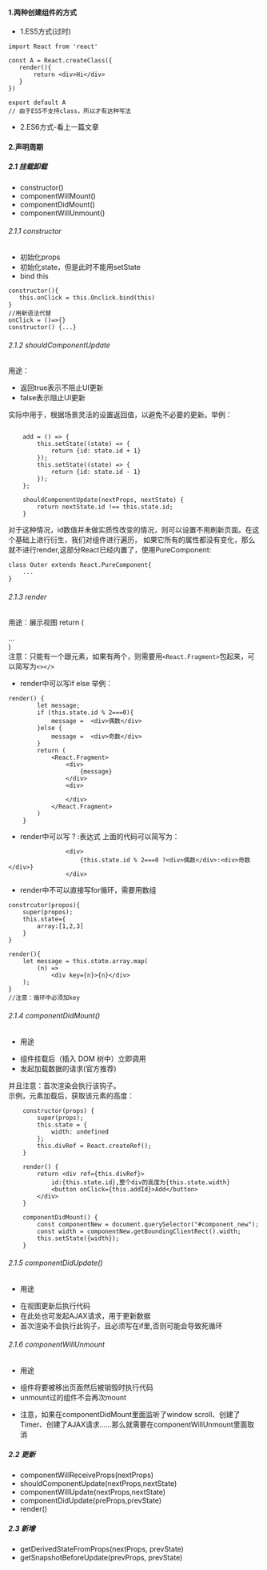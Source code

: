 #### 1.两种创建组件的方式
 * 1.ES5方式(过时)
 
 ```
import React from 'react'

const A = React.createClass({
    render(){
        return <div>Hi</div>
    }
})

export default A
// 由于ES5不支持class，所以才有这种写法
```

* 2.ES6方式-看上一篇文章

#### 2.声明周期

 ##### 2.1 挂载卸载
 
 <ul>
    <li>constructor()</li>    
    <li>componentWillMount()</li>
    <li>componentDidMount()</li>
    <li>componentWillUnmount()</li>
 </ul>
 
 ###### 2.1.1 constructor
 * 初始化props
 * 初始化state，但是此时不能用setState
 * bind this 

 ```
constructor(){
    this.onClick = this.Onclick.bind(this)
}
//用新语法代替
onClick = ()=>{}
constructor() {...}
```

###### 2.1.2 shouldComponentUpdate

用途：
* 返回true表示不阻止UI更新
* false表示阻止UI更新

实际中用于，根据场景灵活的设置返回值，以避免不必要的更新。举例：
```

    add = () => {
        this.setState((state) => {
            return {id: state.id + 1}
        });
        this.setState((state) => {
            return {id: state.id - 1}
        });
    };

    shouldComponentUpdate(nextProps, nextState) {
        return nextState.id !== this.state.id;
    }
```
对于这种情况，id数值并未做实质性改变的情况，则可以设置不用刷新页面。在这个基础上进行衍生，我们对组件进行遍历，
如果它所有的属性都没有变化，那么就不进行render,这部分React已经内置了，使用PureComponent:
```
class Outer extends React.PureComponent{
    ...
}
```

###### 2.1.3 render
用途：展示视图 return (<div>...</div>)<br>
注意：只能有一个跟元素，如果有两个，则需要用`<React.Fragment>`包起来，可以简写为`<></>`

* render中可以写if else 举例：
```
render() {
        let message;
        if (this.state.id % 2===0){
            message =  <div>偶数</div>
        }else {
            message =  <div>奇数</div>
        }
        return (
            <React.Fragment>
                <div>
                    {message}
                </div>
                <div>
                   
                </div>
            </React.Fragment>
        )
    }
```

* render中可以写 ? :表达式
上面的代码可以简写为：
```
                <div>
                    {this.state.id % 2===0 ?<div>偶数</div>:<div>奇数</div>}
                </div>
```

* render中不可以直接写for循环，需要用数组
```
constrcutor(propos){
    super(propos);
    this.state={
        array:[1,2,3]
    }
}

render(){
    let message = this.state.array.map(
        (n) =>
            <div key={n}>{n}</div>
    );
}
//注意：循环中必须加key
```

###### 2.1.4 componentDidMount()

* 用途
<ul>
<li>组件挂载后（插入 DOM 树中）立即调用</li>
<li>发起加载数据的请求(官方推荐)</li>
</ul>

并且注意：首次渲染会执行该钩子。
<br>
示例，元素加载后，获取该元素的高度：
```
    constructor(props) {
        super(props);
        this.state = {
            width: undefined
        };
        this.divRef = React.createRef();
    }

    render() {
        return <div ref={this.divRef}>
            id:{this.state.id},整个div的高度为{this.state.width}
            <button onClick={this.addId}>Add</button>
        </div>
    }

    componentDidMount() {
        const componentNew = document.querySelector("#component_new");
        const width = componentNew.getBoundingClientRect().width;
        this.setState({width});
    }
```

###### 2.1.5 componentDidUpdate()
* 用途
<ul>
<li>在视图更新后执行代码</li>
<li>在此处也可发起AJAX请求，用于更新数据</li>
<li>首次渲染不会执行此钩子，且必须写在if里,否则可能会导致死循环</li>
</ul>

###### 2.1.6 componentWillUnmount
* 用途
<ul>
<li>组件将要被移出页面然后被销毁时执行代码</li>
<li>unmount过的组件不会再次mount</li>
</ul>

* 注意，如果在componentDidMount里面监听了window scroll、创建了Timer、创建了AJAX请求......那么就需要在componentWillUnmount里面取消

 

##### 2.2 更新
<ul>
<li>componentWillReceiveProps(nextProps)</li>
<li>shouldComponentUpdate(nextProps,nextState)</li>
<li>componentWillUpdate(nextProps,nextState)</li>
<li>componentDidUpdate(preProps,prevState)</li>
<li>render()</li>
</ul>

##### 2.3 新增
<ul>
<li>getDerivedStateFromProps(nextProps, prevState)</li>
<li>getSnapshotBeforeUpdate(prevProps, prevState)</li>
</ul>
